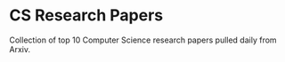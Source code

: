 # CS Research Papers
Collection of top 10 Computer Science research papers pulled daily from Arxiv.
